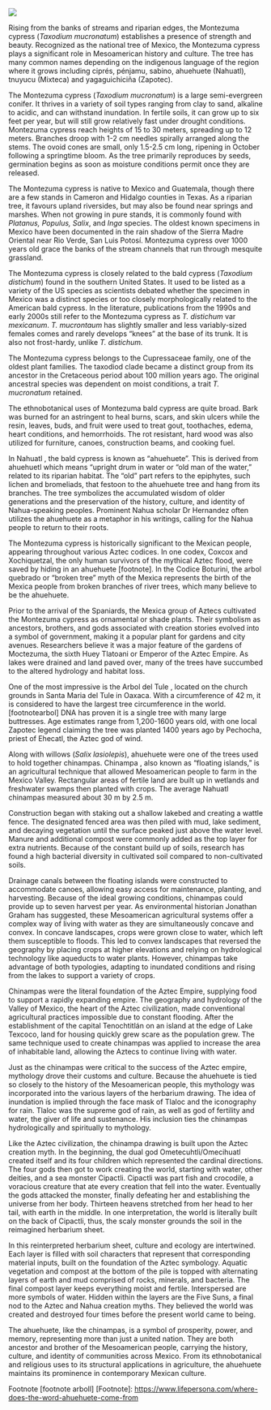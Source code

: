 <a href="https://juncture-digital.org"><img src="https://juncture-digital.org/images/ve-button.png"></a>

<param ve-config 
       title="Taxodium mucronatum: Enduring Old Man"
       author="Erin Voss"
       banner="https://iiif.juncture-digital.org/banner/?url=https://upload.wikimedia.org/wikipedia/commons/2/26/El_Tule_21.jpg" 
       layout="vertical"
       region="422,37,1759,1367">
       

Rising from the banks of streams and riparian edges, the Montezuma cypress (*Taxodium mucronatum*) establishes a presence of strength and beauty. Recognized as the national tree of <span eid="Q26">Mexico</span>, the Montezuma cypress plays a significant role in Mesoamerican history and culture. The tree has many common names depending on the indigenous language of the region where it grows including ciprés, pénjamu, sabino, ahuehuete (Nahuatl), tnuyucu (Mixteca) and yagaguichiciña (Zapotec). 
<param ve-image url="https://live.staticflickr.com/5315/14223044634_7a2ba99162_b.jpg"
       label="Montezuma cypress line a river bank."
       author="Expeleosierra"
       region="255,38,770,666"
       license="Attribution-NonCommercial-NoDerivs 2.0 Generic">

The <span eid="Q1429751"> Montezuma cypress </span> (*Taxodium mucronatum*) is a large semi-evergreen conifer. It thrives in a variety of soil types ranging from clay to sand, alkaline to acidic, and can withstand inundation. In fertile soils, it can grow up to six feet per year, but will still grow relatively fast under drought conditions. Montezuma cypress reach heights of 15 to 30 meters, spreading up to 12 meters.  Branches droop with 1-2 cm needles spirally arranged along the stems. The ovoid cones are small, only 1.5-2.5 cm long, ripening in October following a springtime bloom. As the tree primarily reproduces by seeds, germination begins as soon as moisture conditions permit once they are released. 

<param ve-image url="https://live.staticflickr.com/6235/6273925782_78ecd5a80f_b.jpg"
       label="Montezuma cypress"
       author="jclopezalmansa"
       license="attribution-sharealike 2.0 generic">

The Montezuma cypress is native to Mexico and Guatemala, though there are a few stands in Cameron and Hidalgo counties in Texas. As a riparian tree, it favours upland riversides, but may also be found near springs and marshes. When not growing in pure stands, it is commonly found with *Platanus, Populus, Salix*, and *Inga* species. The oldest known specimens in Mexico have been documented in the rain shadow of the Sierra Madre Oriental near Rio Verde, San Luis Potosí. Montezuma cypress over 1000 years old grace the banks of the stream channels that run through mesquite grassland.

<param ve-map
	basemap="Esri_WorldGrayCanvas"
    center="22.476916, -101.815903"
    zoom="5">
<param ve-map-layer geojson
	title="Taxodium mucronatum distribution"
	url="tmucronatum_distribution.json">


The Montezuma cypress is closely related to the bald cypress (*Taxodium distichum*) found in the southern United States. It used to be listed as a variety of the US species as scientists debated whether the specimen in Mexico was a distinct species or too closely morphologically related to the American bald cypress. In the literature, publications from the 1990s and early 2000s still refer to the Montezuma cypress as *T. distichum* var *mexicanum*. *T. mucrontaum* has slightly smaller and less variably-sized females comes and rarely develops “knees” at the base of its trunk. It is also not frost-hardy, unlike *T. distichum.* 

<param ve-image url="https://s3.amazonaws.com/huhspecimenimages/JPG-Preview/01116133.jpg"
       label="Taxodium distichum harbarium sheet"
       author="Harvard Univerity Herbarium"
       region="optional">

The Montezuma cypress belongs to the Cupressaceae family, one of the oldest plant families. The taxodiod clade became a distinct group from its ancestor in the Cretaceous period about 100 million years ago. The original ancestral species was dependent on moist conditions, a trait *T. mucronatum* retained. 

<param ve-plant-specimen
jpid="10.5555/al.ap.specimen.k000089026"
label="T. mucronatum">
<param ve-plant-specimen
jpid="10.5555/al.ap.specimen.p00669708"
label="T. distichum">

The ethnobotanical uses of Montezuma bald cypress are quite broad. Bark was burned for an astringent to heal burns, scars, and skin ulcers while the resin, leaves, buds, and fruit were used to treat gout, toothaches, edema, heart conditions, and hemorrhoids. The rot resistant, hard wood was also utilized for furniture, canoes, construction beams, and cooking fuel. 

<param ve-image url="url link"
       label="captions"
       author="author"
       region="optional">

In <span eid="Q13300">Nahuatl </span>, the bald cypress is known as “ahuehuete”. This is derived from ahuehuetl which means “upright drum in water or “old man of the water,” related to its riparian habitat. The “old” part refers to the epiphytes, such lichen and bromeliads, that festoon to the ahuehuete tree and hang from its branches. The tree symbolizes the accumulated wisdom of older generations and the preservation of the history, culture, and identity of Nahua-speaking peoples. Prominent Nahua scholar <span url="https://guides.lib.byu.edu/c.php?g=267613&p=6643142"> Dr Hernandez </span> often utilizes the ahuehuete as a metaphor in his writings, calling for the Nahua people to return to their roots.

<param ve-image url="https://upload.wikimedia.org/wikipedia/commons/thumb/3/31/Historia_general_de_las_cosas_de_nueva_Espa%C3%B1a_page_406_2.png/1920px-Historia_general_de_las_cosas_de_nueva_Espa%C3%B1a_page_406_2.png"
       label="A singing Nahua man from the Florentine Codex."
       author="Unknown Nahua contributors under the leadership of Bernardino de Sahagún"
       license="public domain"
       fit="contain">

The Montezuma cypress is historically significant to the Mexican people, appearing throughout various Aztec codices. In one codex, Coxcox and Xochiquetzal, the only human survivors of the mythical Aztec flood, were saved by hiding in an ahuehuete [footnote]. In the Codice Boturini, the arbol quebrado or “broken tree” myth of the Mexica represents the birth of the Mexica people from broken branches of river trees, which many believe to be the ahuehuete.

<param ve-image url="https://pueblodelalunametzitzin.files.wordpress.com/2019/07/tira-3.jpg"
	label="The ritual tree in the Aubin Codex is believed to be an ahuehuete."
    author="Aubin Codex, Nahua people sometime in the late 16th, early 17th century"
    license="public domain"
    region="1,171,2170,1642">

Prior to the arrival of the Spaniards, the Mexica group of Aztecs cultivated the Montezuma cypress as ornamental or shade plants. Their symbolism as ancestors, brothers, and gods associated with creation stories evolved into a symbol of government, making it a popular plant for gardens and city avenues. Researchers believe it was a major feature of the gardens of Moctezuma, the sixth Huey Tlatoani or Emperor of the Aztec Empire. As lakes were drained and land paved over, many of the trees have succumbed to the altered hydrology and habitat loss. 

<param ve-image url="https://images.collection.cooperhewitt.org/261233_3b5b12aa3604a510_x.jpg"
       title="Study for the Cypress Trees of Montezuma, Park of Chapultepec, Mexico"
       author="Samuel Colman, 1832-1920"
       license="public domain">

One of the most impressive is the <span eid="Q252182"> Arbol del Tule </span>, located on the church grounds in Santa Maria del Tule in Oaxaca. With a circumference of 42 m, it is considered to have the largest tree circumference in the world. [footnotearbol] DNA has proven it is a single tree with many large buttresses. Age estimates range from 1,200-1600 years old, with one local Zapotec legend claiming the tree was planted 1400 years ago by Pechocha, priest of Ehecatl, the Aztec god of wind.

<param ve-image url="https://upload.wikimedia.org/wikipedia/commons/2/26/El_Tule_21.jpg"
       label="Árbol del Tule, the famed tree in Oaxaca, Mexico with a heavy buttressed trunk. Also nicknamed the 'Tree of Life' because of the animals supposedly visible in the gnarled trunk."
       author="LBM1948"
       license="CC Atribution-Share Alike 4.0 International">

Along with willows (*Salix lasiolepis*), ahuehuete were one of the trees used to hold together chinampas. <span eid="Q750176"> Chinampa </span>, also known as “floating islands,” is an agricultural technique that allowed Mesoamerican people to farm in the Mexico Valley. Rectangular areas of fertile land are built up in wetlands and freshwater swamps then planted with crops. The average Nahuatl chinampas measured about 30 m by 2.5 m. 

<param ve-image url="https://cdn.pixabay.com/photo/2020/03/23/01/16/drone-4959052_1280.jpg"
       label="captions"
       author="Chinampa in Xochimilco, Mexico."
       license="creative commons">

Construction began with staking out a shallow lakebed and creating a wattle fence. The designated fenced area was then piled with mud, lake sediment, and decaying vegetation until the surface peaked just above the water level. Manure and additional compost were commonly added as the top layer for extra nutrients. Because of the constant build up of soils, research has found a high bacterial diversity in cultivated soil compared to non-cultivated soils. 

<param ve-image url="https://upload.wikimedia.org/wikipedia/commons/thumb/0/0d/The_Florentine_Codex-_Agriculture.tiff/lossy-page1-1024px-The_Florentine_Codex-_Agriculture.tiff.jpg"
       label="Aztec maize agriculture as depicted in the Florentine Codex with the cultivator using a digging stick."
       author="Digital edition created by Gary Francisco Keller, original artwork created under supervision of Bernardino de Sahagún"
       region="-341,59,1707,1327"
       license="public domain">

Drainage canals between the floating islands were constructed to accommodate canoes, allowing easy access for maintenance, planting, and harvesting. Because of the ideal growing conditions, chinampas could provide up to seven harvest per year. As environmental historian Jonathan Graham has suggested, these Mesoamerican agricultural systems offer a complex way of living with water as they are simultaneously concave and convex. In concave landscapes, crops were grown close to water, which left them susceptible to floods. This led to convex landscapes that reversed the geography by placing crops at higher elevations and relying on hydrological technology like aqueducts to water plants. However, chinampas take advantage of both typologies, adapting to inundated conditions and rising from the lakes to support a variety of crops. 

<param ve-image url="https://live.staticflickr.com/3373/3298822452_544b67aef5_b.jpg"
       label="Tenochtitlan"
       author="La ciudad más hermosa, "
       region=""
       license="attribution non commercial generic">

Chinampas were the literal foundation of the Aztec Empire, supplying food to support a rapidly expanding empire. The geography and hydrology of the Valley of Mexico, the heart of the Aztec civilization, made conventional agricultural practices impossible due to constant flooding. After the establishment of the capital Tenochtitlán on an island at the edge of Lake Texcoco, land for housing quickly grew scare as the population grew. The same technique used to create chinampas was applied to increase the area of inhabitable land, allowing the Aztecs to continue living with water. 

<param ve-image url="https://upload.wikimedia.org/wikipedia/commons/f/f3/Chinampas.jpg"
       label="Farmers in the chinampa canals, 1912."
       author="Karl Weule, 1912"
       license="public domain">

Just as the chinampas were critical to the success of the Aztec empire, mythology drove their customs and culture. Because the ahuehuete is tied so closely to the history of the Mesoamerican people, this mythology was incorporated into the various layers of the herbarium drawing. The idea of inundation is implied through the face mask of Tlaloc and the iconography for rain. Tlaloc was the supreme god of rain, as well as god of fertility and water, the giver of life and sustenance. His inclusion ties the chinampas hydrologically and spiritually to mythology.

<param ve-image url="tmucronatum_300.jpg"
       label="A reimagined herbarium sheet for T. mucronatum that incorporates the chinampa layers."
       author="Erin Voss, 2021"
       region="-1172,64,5862,4557">

Like the Aztec civilization, the chinampa drawing is built upon the Aztec creation myth. In the beginning, the dual god Ometecuhtli/Omecihuatl created itself and its four children which represented the cardinal directions. The four gods then got to work creating the world, starting with water, other deities, and a sea monster Cipactli. Cipactli was part fish and crocodile, a voracious creature that ate every creation that fell into the water. Eventually the gods attacked the monster, finally defeating her and establishing the universe from her body. Thirteen heavens stretched from her head to her tail, with earth in the middle. In one interpretation, the world is literally built on the back of Cipactli, thus, the scaly monster grounds the soil in the reimagined herbarium sheet. 

<param ve-image url="tmucronatum_300.jpg"
       label="captions"
       author="author"
       region="optional">

In this reinterpreted herbarium sheet, culture and ecology are intertwined. Each layer is filled with soil characters that represent that corresponding material inputs, built on the foundation of the Aztec symbology. Aquatic vegetation and compost at the bottom of the pile is topped with alternating layers of earth and mud comprised of rocks, minerals, and bacteria. The final compost layer keeps everything moist and fertile. Interspersed are more symbols of water. Hidden within the layers are the Five Suns, a final nod to the Aztec and Nahua creation myths. They believed the world was created and destroyed four times before the present world came to being.

<param ve-image url="tmucronatum_300.jpg"
       label="A reimagined herbarium sheet for T. mucronatum that incorporates the chinampa layers."
       author="Erin Voss, 2021"
       region="-1172,64,5862,4557">

The ahuehuete, like the chinampas, is a symbol of prosperity, power, and memory, representing more than just a united nation. They are both ancestor and brother of the Mesoamerican people, carrying the history, culture, and identity of communities across Mexico. From its ethnobotanical and religious uses to its structural applications in agriculture, the ahuehuete maintains its prominence in contemporary Mexican culture. 

<param ve-image url=""
       label="captions"
       author="author"
       license="">
       
Footnote
[footnote arboll]
[Footnote]: https://www.lifepersona.com/where-does-the-word-ahuehuete-come-from
